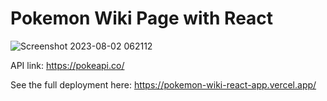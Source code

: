 # Pokemon Wiki Page with React

![Screenshot 2023-08-02 062112](https://github.com/fairydevmother/fairydevmother/assets/83734354/11d6b45b-d9fa-4149-bcb5-9df2f1fb95b9)

API link:
https://pokeapi.co/


See the full deployment here:
https://pokemon-wiki-react-app.vercel.app/

